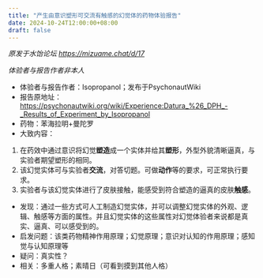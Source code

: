 ```yaml
---
title: "产生由意识塑形可交流有触感的幻觉体的药物体验报告"
date: 2024-10-24T12:00:00+08:00
draft: false
---
```


*原发于水饴论坛 <https://mizuame.chat/d/17>*

*体验者与报告作者非本人*

- 体验者与报告作者：Isopropanol；发布于PsychonautWiki
- 报告原地址：<https://psychonautwiki.org/wiki/Experience:Datura_%26_DPH_-_Results_of_Experiment_by_Isopropanol>
- 药物：苯海拉明+曼陀罗
- 大致内容：
1. 在药效中通过意识将幻觉**塑造**成一个实体并给其**塑形**，外型外貌清晰逼真，与实验者期望塑形的相同。
2. 该幻觉实体可与实验者**交流**，对答切题。可做**动作**等的要求，可正常执行要求。
3. 实验者与该幻觉实体进行了皮肤接触，能感受到符合塑造的逼真的皮肤**触感**。
- 发现：通过一些方式可人工制造幻觉实体，并可以调整幻觉实体的外观、逻辑、触感等方面的属性。并且幻觉实体的这些属性对幻觉体验者来说都是真实、逼真、可以感受到的。
- 启发问题：该类药物精神作用原理；幻觉原理；意识对认知的作用原理；感知觉与认知原理等
- 疑问：真实性？
- 相关：多重人格；素晴日（可看到摸到其他人格）
